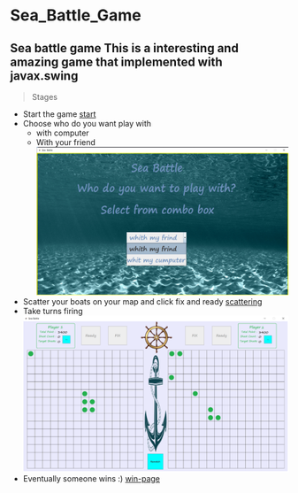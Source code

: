 # Sea_Battle_Game
**Sea battle game**
This is a interesting and amazing game that implemented with javax.swing
---
> Stages 
+ Start the game
[start]()
+ Choose who do you want play with
  - with computer
  - With your friend
![play-with](https://github.com/salehmhosseini/Sea_Battle_Game/blob/main/screenshots/PlayWithPage.png)
+ Scatter your boats on your map and click fix and ready 
[scattering]()
+ Take turns firing
![shooting](https://github.com/salehmhosseini/Sea_Battle_Game/blob/main/screenshots/Play.png)
+ Eventually someone wins :) 
[win-page]()
